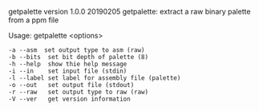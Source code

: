 getpalette version 1.0.0 20190205
getpalette: extract a raw binary palette from a ppm file

Usage: getpalette &lt;options&gt;

	-a --asm  set output type to asm (raw)
	-b --bits  set bit depth of palette (8)
	-h --help  show thie help message
	-i --in    set input file (stdin)
	-l --label set label for assembly file (palette)
	-o --out   set output file (stdout)
	-r --raw   set output type to raw (raw)
    -V --ver   get version information
